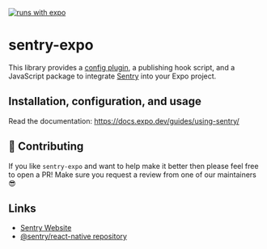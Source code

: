 
[![runs with expo](https://img.shields.io/badge/Runs%20with%20Expo-4630EB.svg?style=flat-square&logo=EXPO&labelColor=f3f3f3&logoColor=000)](https://expo.dev/)

# sentry-expo

This library provides a [config plugin](https://docs.expo.dev/guides/config-plugins/), a publishing hook script, and a JavaScript package to integrate [Sentry](https://github.com/getsentry/sentry-react-native) into your Expo project.

## Installation, configuration, and usage

Read the documentation: https://docs.expo.dev/guides/using-sentry/

## 👏 Contributing

If you like `sentry-expo` and want to help make it better then please feel free to open a PR! Make sure you request a review from one of our maintainers 😎

## Links

- [Sentry Website](https://sentry.io/welcome/)
- [@sentry/react-native repository](https://github.com/getsentry/sentry-react-native)
